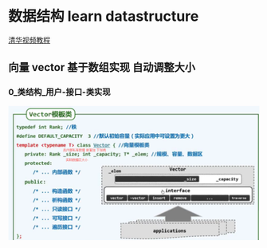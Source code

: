 # 数据结构 learn  datastructure
[清华视频教程](http://www.xuetangx.com/courses/course-v1:TsinghuaX+30240184+sp/about)

## 向量 vector 基于数组实现 自动调整大小

### 0_类结构_用户-接口-类实现
![vector接口](Tsinghua/vector/picture/0_类结构_用户-接口-类实现.png)

### 
